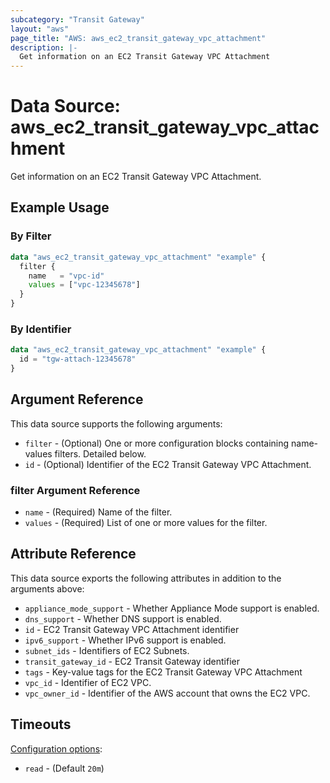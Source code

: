 ```yaml
---
subcategory: "Transit Gateway"
layout: "aws"
page_title: "AWS: aws_ec2_transit_gateway_vpc_attachment"
description: |-
  Get information on an EC2 Transit Gateway VPC Attachment
---
```


# Data Source: aws_ec2_transit_gateway_vpc_attachment

Get information on an EC2 Transit Gateway VPC Attachment.

## Example Usage

### By Filter

```terraform
data "aws_ec2_transit_gateway_vpc_attachment" "example" {
  filter {
    name   = "vpc-id"
    values = ["vpc-12345678"]
  }
}
```

### By Identifier

```terraform
data "aws_ec2_transit_gateway_vpc_attachment" "example" {
  id = "tgw-attach-12345678"
}
```

## Argument Reference

This data source supports the following arguments:

* `filter` - (Optional) One or more configuration blocks containing name-values filters. Detailed below.
* `id` - (Optional) Identifier of the EC2 Transit Gateway VPC Attachment.

### filter Argument Reference

* `name` - (Required) Name of the filter.
* `values` - (Required) List of one or more values for the filter.

## Attribute Reference

This data source exports the following attributes in addition to the arguments above:

* `appliance_mode_support` - Whether Appliance Mode support is enabled.
* `dns_support` - Whether DNS support is enabled.
* `id` - EC2 Transit Gateway VPC Attachment identifier
* `ipv6_support` - Whether IPv6 support is enabled.
* `subnet_ids` - Identifiers of EC2 Subnets.
* `transit_gateway_id` - EC2 Transit Gateway identifier
* `tags` - Key-value tags for the EC2 Transit Gateway VPC Attachment
* `vpc_id` - Identifier of EC2 VPC.
* `vpc_owner_id` - Identifier of the AWS account that owns the EC2 VPC.

## Timeouts

[Configuration options](https://developer.hashicorp.com/terraform/language/resources/syntax#operation-timeouts):

- `read` - (Default `20m`)
